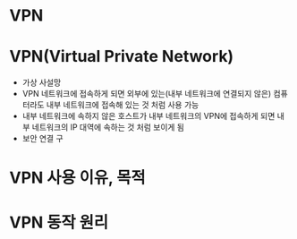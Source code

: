 VPN
=========================

# VPN(Virtual Private Network)
* 가상 사설망
* VPN 네트워크에 접속하게 되면 외부에 있는(내부 네트워크에 연결되지 않은) 컴퓨터라도 내부 네트워크에 접속해 있는 것 처럼 사용 가능
* 내부 네트워크에 속하지 않은 호스트가 내부 네트워크의 VPN에 접속하게 되면 내부 네트워크의 IP 대역에 속하는 것 처럼 보이게 됨
* 보안 연결 구

# VPN 사용 이유, 목적


# VPN 동작 원리


# 
